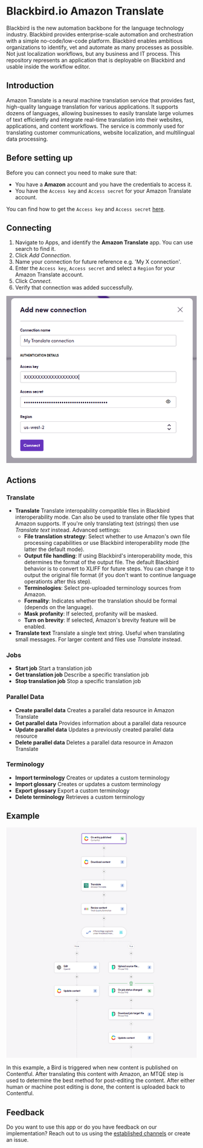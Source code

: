 # Blackbird.io Amazon Translate

Blackbird is the new automation backbone for the language technology industry.
Blackbird provides enterprise-scale automation and orchestration with a simple
no-code/low-code platform. Blackbird enables ambitious organizations to
identify, vet and automate as many processes as possible. Not just localization
workflows, but any business and IT process. This repository represents an
application that is deployable on Blackbird and usable inside the workflow
editor.

## Introduction

<!-- begin docs -->

Amazon Translate is a neural machine translation service that provides fast,
high-quality language translation for various applications. It supports dozens
of languages, allowing businesses to easily translate large volumes of text
efficiently and integrate real-time translation into their websites,
applications, and content workflows. The service is commonly used for
translating customer communications, website localization, and multilingual data
processing.

## Before setting up

Before you can connect you need to make sure that:

- You have a **Amazon** account and you have the credentials to access it.
- You have the `Access key` and `Access secret` for your Amazon Translate
  account.

You can find how to get the `Access key` and `Access secret`
[here](https://support.promax.com/knowledge/amazon-s3).

## Connecting

1. Navigate to Apps, and identify the **Amazon Translate** app. You can use
   search to find it.
2. Click _Add Connection_.
3. Name your connection for future reference e.g. 'My X connection'.
4. Enter the `Access key`, `Access secret` and select a `Region` for your Amazon
   Translate account.
5. Click _Connect_.
6. Verify that connection was added successfully.

![1738861751328](image/README/1738861751328.png)

## Actions

### Translate

- **Translate** Translate interopability compatible files in Blackbird
  interoperability mode. Can also be used to translate other file types that
  Amazon supports. If you're only translating text (strings) then use _Translate
  text_ instead. Advanced settings:
  - **File translation strategy**: Select whether to use Amazon's own file
    processing capabilities or use Blackbird interoperability mode (the latter
    the default mode).
  - **Output file handling**: If using Blackbird's interoperability mode, this
    determines the format of the output file. The default Blackbird behavior is
    to convert to XLIFF for future steps. You can change it to output the
    original file format (if you don't want to continue language operationts
    after this step).
  - **Terminologies**: Select pre-uploaded terminology sources from Amazon.
  - **Formality**: Indicates whether the translation should be formal (depends
    on the language).
  - **Mask profanity**: If selected, profanity will be masked.
  - **Turn on brevity**: If selected, Amazon's brevity feature will be enabled.
- **Translate text** Translate a single text string. Useful when translating
  small messages. For larger content and files use _Translate_ instead.

### Jobs

- **Start job** Start a translation job
- **Get translation job** Describe a specific translation job
- **Stop translation job** Stop a specific translation job

### Parallel Data

- **Create parallel data** Creates a parallel data resource in Amazon Translate
- **Get parallel data** Provides information about a parallel data resource
- **Update parallel data** Updates a previously created parallel data resource
- **Delete parallel data** Deletes a parallel data resource in Amazon Translate

### Terminology

- **Import terminology** Creates or updates a custom terminology
- **Import glossary** Creates or updates a custom terminology
- **Export glossary** Export a custom terminology
- **Delete terminology** Retrieves a custom terminology

## Example

![1751617430564](image/README/1751617430564.png)

In this example, a Bird is triggered when new content is published on
Contentful. After translating this content with Amazon, an MTQE step is used to
determine the best method for post-editing the content. After either human or
machine post editing is done, the content is uploaded back to Contentful.

## Feedback

Do you want to use this app or do you have feedback on our implementation? Reach
out to us using the [established channels](https://www.blackbird.io/) or create
an issue.

<!-- end docs -->
